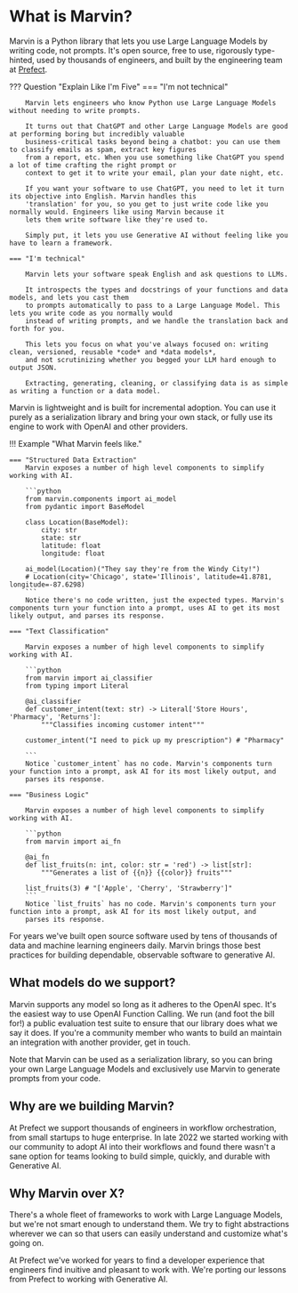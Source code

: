 # What is Marvin?

Marvin is a Python library that lets you use Large Language Models by writing code, not prompts. It's open source,
free to use, rigorously type-hinted, used by thousands of engineers, and built by the engineering team at [Prefect](https://prefect.io).


??? Question "Explain Like I'm Five"
    === "I'm not technical"

        Marvin lets engineers who know Python use Large Language Models without needing to write prompts.

        It turns out that ChatGPT and other Large Language Models are good at performing boring but incredibly valuable
        business-critical tasks beyond being a chatbot: you can use them to classify emails as spam, extract key figures
        from a report, etc. When you use something like ChatGPT you spend a lot of time crafting the right prompt or
        context to get it to write your email, plan your date night, etc.
        
        If you want your software to use ChatGPT, you need to let it turn its objective into English. Marvin handles this
        'translation' for you, so you get to just write code like you normally would. Engineers like using Marvin because it
        lets them write software like they're used to.
        
        Simply put, it lets you use Generative AI without feeling like you have to learn a framework.

    === "I'm technical"

        Marvin lets your software speak English and ask questions to LLMs.

        It introspects the types and docstrings of your functions and data models, and lets you cast them
        to prompts automatically to pass to a Large Language Model. This lets you write code as you normally would
        instead of writing prompts, and we handle the translation back and forth for you. 

        This lets you focus on what you've always focused on: writing clean, versioned, reusable *code* and *data models*, 
        and not scrutinizing whether you begged your LLM hard enough to output JSON. 

        Extracting, generating, cleaning, or classifying data is as simple as writing a function or a data model.

Marvin is lightweight and is built for incremental adoption. You can use it purely as a serialization library and bring your own stack,
or fully use its engine to work with OpenAI and other providers. 

!!! Example "What Marvin feels like."

    === "Structured Data Extraction"
        Marvin exposes a number of high level components to simplify working with AI. 

        ```python
        from marvin.components import ai_model
        from pydantic import BaseModel

        class Location(BaseModel):
            city: str
            state: str
            latitude: float
            longitude: float

        ai_model(Location)("They say they're from the Windy City!")
        # Location(city='Chicago', state='Illinois', latitude=41.8781, longitude=-87.6298)
        ```
        Notice there's no code written, just the expected types. Marvin's components turn your function into a prompt, uses AI to get its most likely output, and parses its response.
    
    === "Text Classification"
    
        Marvin exposes a number of high level components to simplify working with AI. 

        ```python
        from marvin import ai_classifier
        from typing import Literal

        @ai_classifier
        def customer_intent(text: str) -> Literal['Store Hours', 'Pharmacy', 'Returns']:
            """Classifies incoming customer intent"""

        customer_intent("I need to pick up my prescription") # "Pharmacy"

        ```
        Notice `customer_intent` has no code. Marvin's components turn your function into a prompt, ask AI for its most likely output, and
        parses its response.
    
    === "Business Logic"

        Marvin exposes a number of high level components to simplify working with AI. 

        ```python
        from marvin import ai_fn

        @ai_fn
        def list_fruits(n: int, color: str = 'red') -> list[str]:
            """Generates a list of {{n}} {{color}} fruits"""

        list_fruits(3) # "['Apple', 'Cherry', 'Strawberry']"
        ```
        Notice `list_fruits` has no code. Marvin's components turn your function into a prompt, ask AI for its most likely output, and
        parses its response.
For years we've built open source software used by tens of thousands of data and machine learning engineers daily. Marvin brings those best practices for building dependable, observable software to generative AI. 

## What models do we support?

Marvin supports any model so long as it adheres to the OpenAI spec. It's the easiest way to use OpenAI Function Calling. We run (and foot the bill for!) a public evaluation test suite to ensure that our library does what we say it does. If you're a community member who wants to build an maintain an integration with another provider, get in touch. 

Note that Marvin can be used as a serialization library, so you can bring your own Large Language Models and exclusively use Marvin to generate prompts from your code.

## Why are we building Marvin?

At Prefect we support thousands of engineers in workflow orchestration, from small startups to huge enterprise. In late 2022 we
started working with our community to adopt AI into their workflows and found there wasn't a sane option for teams looking
to build simple, quickly, and durable with Generative AI. 

## Why Marvin over X?

There's a whole fleet of frameworks to work with Large Language Models, but we're not smart enough to understand them. We
try to fight abstractions wherever we can so that users can easily understand and customize what's going on. 

At Prefect we've worked for years to find a developer experience that engineers find inuitive and pleasant to work with. We're porting our
lessons from Prefect to working with Generative AI.  